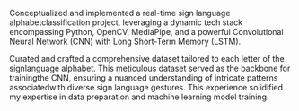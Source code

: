 Conceptualized and implemented a real-time sign language alphabetclassification project, leveraging a dynamic tech stack encompassing Python, OpenCV, MediaPipe, and a powerful Convolutional Neural Network (CNN) with Long Short-Term Memory (LSTM).

Curated and crafted a comprehensive dataset tailored to each letter of the signlanguage alphabet. This meticulous dataset served as the backbone for trainingthe CNN, ensuring a nuanced understanding of intricate patterns associatedwith diverse sign language gestures. This experience solidified my expertise in data preparation and machine learning model training.
